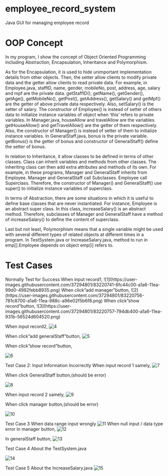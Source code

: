 # employee_record_system
Java GUI for managing employee record
<h1>OOP Concept</h1>
<p>In my program, I show the concept of Object Oriented Programming including Abstraction, Encapsulation, Inheritance and Polymorphism.

As for the Encapsulation, it is used to hide unimportant implementation details from other objects. Then, the setter allow clients to modify private data and the getter allow clients to read private data.
For example, in Employee.java, staffID, name, gender, mobileNo, post, address, age, salary and mpf are the private data. getStaffID(), getName(), getGender(), getAge(), getMobileNo(), getPost(), getAddress(), getSalary() and getMpf() are the getter of above private data respectively. Also, setSalary() is the setter of salary. The constructor of Employee() is instead of setter of others data to initialize instance variables of object when ‘this’ refers to private variables.
In Manager.java, houseAllow and travelAllow are the variables. getHouseAllow() and getTravelAllow() are the getter of them respectively. Also, the constructor of Manager() is instead of setter of them to initialize instance variables.
In GeneralStaff.java, bonus is the private variable. getBonus() is the getter of bonus and constructor of GeneralStaff() define the setter of bonus.

In relation to Inheritance, it allow classes to be defined in terms of other classes. Class can inherit variables and methods from other classes. The inheriting class can then add extra attributes and methods of its own.
For example, in these programs, Manager and GeneralStaff inherits from Employee. Manager and GeneralStaff call Subclasses. Employee call Superclass. Therefore, the constructor of Manager() and GeneralStaff() use super() to initialize instance variables of superclass.

In terms of Abstraction, there are some situations in which it is useful to define base classes that are never instantiated.
For instance, Employee is an abstract super class. In this class, increaseSalary() is an abstract method. Therefore, subclasses of Manager and GeneralStaff have a method of increaseSalary() to define the content of superclass.

Last but not least, Polymorphism means that a single variable might be used with several different types of related objects at different times in a program. In TestSystem.java or IncreaseSalary.java, method to run in emp[].Employee depends on object emp[i] refers to.
</p>
<h1>Test Cases</h1>
<p>Normally Test for Success
When input record1,
 ![1](https://user-images.githubusercontent.com/37294801/83220741-6fc44c00-a1a6-11ea-99d0-4982febb8935.png)
When click”add manager”button,
 ![2](https://user-images.githubusercontent.com/37294801/83220756-781c8700-a1a6-11ea-988c-a96e02f5b6f8.png)
When click”show record”button,
![3](https://user-images.githubusercontent.com/37294801/83220757-794db400-a1a6-11ea-931b-56524d604520.png)

 


When input record2,
 ![4](https://user-images.githubusercontent.com/37294801/83220759-79e64a80-a1a6-11ea-938a-b55c6abc00f4.png)

When click”add generalStaff”button,
![5](https://user-images.githubusercontent.com/37294801/83220761-79e64a80-a1a6-11ea-97e9-ee53a926cac9.png)

 
When click”show record”button,

![6](https://user-images.githubusercontent.com/37294801/83220957-0264eb00-a1a7-11ea-8a54-e8a8accdb4f9.png)

 




Test Case 2:
Input Information Incorrectly
When input record 1 samely,
 ![7](https://user-images.githubusercontent.com/37294801/83220776-7fdc2b80-a1a6-11ea-8a09-9dd0cb8b59ba.png)

When click GeneralStaff button,(should be error)
 
![8](https://user-images.githubusercontent.com/37294801/83220778-810d5880-a1a6-11ea-89a6-647d08656e15.png)






When input record 2 samely,
![9](https://user-images.githubusercontent.com/37294801/83220779-810d5880-a1a6-11ea-8355-668664d2d215.png)

When click manager button,(should be error)

 ![10](https://user-images.githubusercontent.com/37294801/83220782-81a5ef00-a1a6-11ea-8eda-01b834ec22ba.png)





Test Case 3
When data range input wrongly
  ![11](https://user-images.githubusercontent.com/37294801/83220784-81a5ef00-a1a6-11ea-951b-092732dabeeb.png)
When null input / data type error 
In manager button,
![12](https://user-images.githubusercontent.com/37294801/83220959-03961800-a1a7-11ea-9d16-8d54b251739e.png)

In generalStaff button,
  ![13](https://user-images.githubusercontent.com/37294801/83220790-85397600-a1a6-11ea-9ed2-d06eaedce538.png)


Test Case 4
About the TestSystem.java

![14](https://user-images.githubusercontent.com/37294801/83220792-85d20c80-a1a6-11ea-9d91-6cd4457f6f79.png)



Test Case 5
About the IncreaseSalary.java
 ![15](https://user-images.githubusercontent.com/37294801/83220793-85d20c80-a1a6-11ea-9773-7876567ec463.png)

</p>
